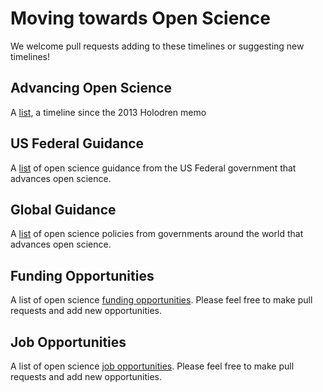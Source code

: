 # Moving towards Open Science

We welcome pull requests adding to these timelines or suggesting new timelines!

## Advancing Open Science

A [list](./Open_Timeline.md), a timeline since the 2013 Holodren memo

## US Federal Guidance

A [list](./federal_guidance.md) of open science guidance from the US Federal government that advances open science.

## Global Guidance

A [list](./global_policies.md) of open science policies from governments around the world that advances open science.

## Funding Opportunities

A list of open science [funding opportunities](./funding_opportunities.md). Please feel free to make pull requests and add new opportunities.

## Job Opportunities

A list of open science [job opportunities](./job_opportunities.md). Please feel free to make pull requests and add new opportunities.
